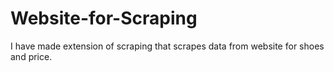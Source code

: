 # Website-for-Scraping
I have made extension of scraping that scrapes data from website for shoes and price.
